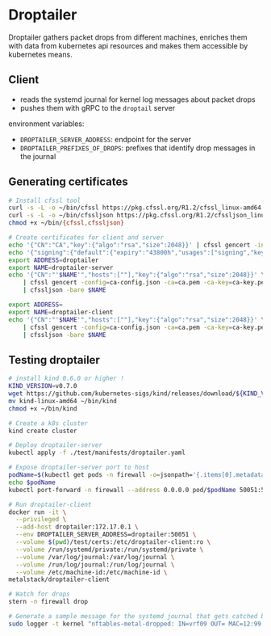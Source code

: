 # Droptailer

Droptailer gathers packet drops from different machines, enriches them with data from kubernetes api resources and makes them accessible by kubernetes means.

## Client

- reads the systemd journal for kernel log messages about packet drops
- pushes them with gRPC to the `droptail` server

environment variables:

- `DROPTAILER_SERVER_ADDRESS`: endpoint for the server
- `DROPTAILER_PREFIXES_OF_DROPS`: prefixes that identify drop messages in the journal

## Generating certificates

```bash
# Install cfssl tool
curl -s -L -o ~/bin/cfssl https://pkg.cfssl.org/R1.2/cfssl_linux-amd64
curl -s -L -o ~/bin/cfssljson https://pkg.cfssl.org/R1.2/cfssljson_linux-amd64
chmod +x ~/bin/{cfssl,cfssljson}

# Create certificates for client and server
echo '{"CN":"CA","key":{"algo":"rsa","size":2048}}' | cfssl gencert -initca - | cfssljson -bare ca -
echo '{"signing":{"default":{"expiry":"43800h","usages":["signing","key encipherment","server auth","client auth"]}}}' > ca-config.json
export ADDRESS=droptailer
export NAME=droptailer-server
echo '{"CN":"'$NAME'","hosts":[""],"key":{"algo":"rsa","size":2048}}' \
    | cfssl gencert -config=ca-config.json -ca=ca.pem -ca-key=ca-key.pem -hostname="$ADDRESS" - \
    | cfssljson -bare $NAME

export ADDRESS=
export NAME=droptailer-client
echo '{"CN":"'$NAME'","hosts":[""],"key":{"algo":"rsa","size":2048}}' \
    | cfssl gencert -config=ca-config.json -ca=ca.pem -ca-key=ca-key.pem -hostname="$ADDRESS" - \
    | cfssljson -bare $NAME
```

## Testing droptailer

```bash
# install kind 0.6.0 or higher !
KIND_VERSION=v0.7.0
wget https://github.com/kubernetes-sigs/kind/releases/download/${KIND_VERSION}/kind-linux-amd64
mv kind-linux-amd64 ~/bin/kind
chmod +x ~/bin/kind

# Create a k8s cluster
kind create cluster

# Deploy droptailer-server
kubectl apply -f ./test/manifests/droptailer.yaml

# Expose droptailer-server port to host
podName=$(kubectl get pods -n firewall -o=jsonpath='{.items[0].metadata.name}')
echo $podName
kubectl port-forward -n firewall --address 0.0.0.0 pod/$podName 50051:50051 &

# Run droptailer-client
docker run -it \
  --privileged \
  --add-host droptailer:172.17.0.1 \
  --env DROPTAILER_SERVER_ADDRESS=droptailer:50051 \
  --volume $(pwd)/test/certs:/etc/droptailer-client:ro \
  --volume /run/systemd/private:/run/systemd/private \
  --volume /var/log/journal:/var/log/journal \
  --volume /run/log/journal:/run/log/journal \
  --volume /etc/machine-id:/etc/machine-id \
metalstack/droptailer-client

# Watch for drops
stern -n firewall drop

# Generate a sample message for the systemd journal that gets catched by the droptailer-client
sudo logger -t kernel "nftables-metal-dropped: IN=vrf09 OUT= MAC=12:99:fd:3b:ce:f8:1a:ae:e9:a7:95:50:08:00 SRC=1.2.3.4 DST=4.3.2.1 LEN=40 TOS=0x00 PREC=0x00 TTL=238 ID=46474 PROTO=TCP SPT=59265 DPT=445 WINDOW=1024 RES=0x00 SYN URGP=0"
```
